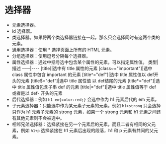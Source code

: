 # 选择器

- 元素选择器。
- id 选择器。
- 类选择器。如果将两个类选择器链接在一起，那么只会选择同时有这两个类的元素。
- 通用选择器：使用 * 选择页面上所有的 HTML 元素。
- 分组选择器：使用逗号分隔每个选择器。
- 属性选择器：通过中括号选中包含某个属性的元素，可以指定属性值。
    类型|描述
    ----|----
    [title]|选中有 title 属性的元素
    [class~="important"]|选中 class 属性中包含 important 的元素
    [title^="def"]|选中 title 属性值以 def开头的元素
    [title$="def"]|选中 title 属性值 以 def结尾的元素
    [title*="def"]|选中 title 属性值包含子串 def 的元素
    [title\|="def"]|选中 title 属性值等于 def 或者是以 def- 开头的元素
- 后代选择器：例如 `h1 em{color:red;}` 会选中作为 h1 元素后代的 em 元素。
- 子元素选择器：只能选中作为某元素子元素的元素，例如 `h1>strong` 只会选择只作为 h1 元素子元素的 strong 元素，如果一个 strong 元素和 h1 元素之间还有其他元素则不会被选中。
- 相邻兄弟选择器：选择紧接在另一个元素后的元素，而且二者有相同的父元素，例如 `h1+p` 选择紧接在 h1 元素后出现的段落，h1 和 p 元素有共同的父元素。
